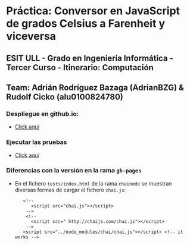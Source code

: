 # Práctica: Conversor en JavaScript de grados Celsius a Farenheit y viceversa
## ESIT ULL - Grado en Ingeniería Informática - Tercer Curso - Itinerario: Computación
## Team: Adrián Rodríguez Bazaga (AdrianBZG) & Rudolf Cicko (alu0100824780)

### Despliegue en github.io:
* [Click aquí](http://adrianbzg.github.io/PL_SimpleTemperatureConverter/temp.html)

### Ejecutar las pruebas

* [Click aquí](http://adrianbzg.github.io/PL_SimpleTemperatureConverter/tests/index.html)

### Diferencias con la versión en la rama `gh-pages`

* En el fichero `tests/index.html` de la rama `chainode` se muestran diversas formas de cargar el fichero `chai.js`:

         <!-- 
            <script src="chai.js"></script>
          -->
          <!--
            <script src=" http://chaijs.com/chai.js"></script> 
          -->
         <script src="../node_modules/chai/chai.js"></script> <!-- it works -->